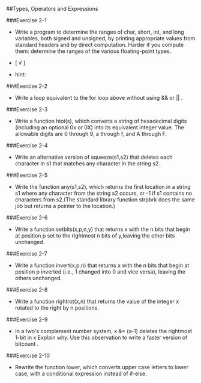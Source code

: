 ##Types, Operators and Expressions

###Exercise 2-1

- Write a program to determine the ranges of char, short, int, and long variables, both signed and unsigned, by printing appropriate values from standard headers and by direct computation. Harder if you compute them: determine the ranges of the various floating-point types.

- [ √ ] 

- hint:
	
###Exercise 2-2

- Write a loop equivalent to the for loop above without using && or || . 

###Exercise 2-3

- Write a function htoi(s), which converts a string of hexadecimal digits (including an optional 0x or 0X) into its equivalent integer value. The allowable digits are 0 through 9, a through f, and A through F.

###Exercise 2-4

- Write an alternative version of squeeze(s1,s2) that deletes each character in s1 that matches any character in the string s2.

###Exercise 2-5

- Write the function any(s1,s2), which returns the first location in a string s1 where any character from the string s2 occurs, or -1 if s1 contains no characters from s2.(The standard library function strpbrk does the same job but returns a pointer to the location.)

###Exercise 2-6

- Write a function setbits(x,p,n,y) that returns x with the n bits that begin at position p set to the rightmost n bits of y,leaving the other bits unchanged.

###Exercise 2-7

- Write a function invert(x,p,n) that returns x with the n bits that begin at position p inverted (i.e., 1 changed into 0 and vice versa), leaving the others unchanged.

###Exercise 2-8

- Write a function rightrot(x,n) that returns the value of the integer x rotated to the right by n positions.
 
###Exercise 2-9

- In a two's complement number system, x &= (x-1) deletes the rightmost 1-bit in x Explain why. Use this observation to write a faster version of bitcount . 

###Exercise 2-10

- Rewrite the function lower, which converts upper case letters to lower case, with a conditional expression instead of if-else.


